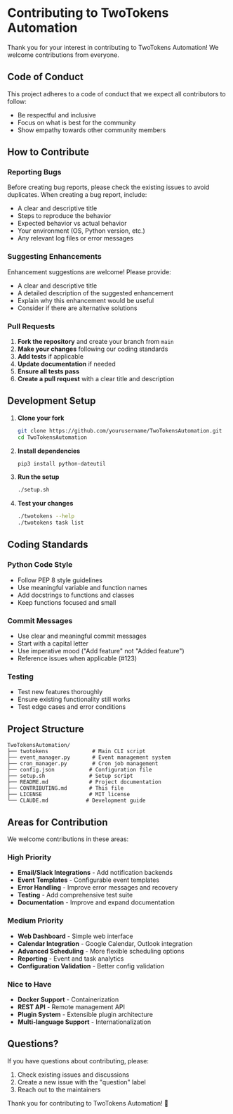 # Contributing to TwoTokens Automation

Thank you for your interest in contributing to TwoTokens Automation! We welcome contributions from everyone.

## Code of Conduct

This project adheres to a code of conduct that we expect all contributors to follow:

- Be respectful and inclusive
- Focus on what is best for the community
- Show empathy towards other community members

## How to Contribute

### Reporting Bugs

Before creating bug reports, please check the existing issues to avoid duplicates. When creating a bug report, include:

- A clear and descriptive title
- Steps to reproduce the behavior
- Expected behavior vs actual behavior
- Your environment (OS, Python version, etc.)
- Any relevant log files or error messages

### Suggesting Enhancements

Enhancement suggestions are welcome! Please provide:

- A clear and descriptive title
- A detailed description of the suggested enhancement
- Explain why this enhancement would be useful
- Consider if there are alternative solutions

### Pull Requests

1. **Fork the repository** and create your branch from `main`
2. **Make your changes** following our coding standards
3. **Add tests** if applicable
4. **Update documentation** if needed
5. **Ensure all tests pass**
6. **Create a pull request** with a clear title and description

## Development Setup

1. **Clone your fork**
   ```bash
   git clone https://github.com/yourusername/TwoTokensAutomation.git
   cd TwoTokensAutomation
   ```

2. **Install dependencies**
   ```bash
   pip3 install python-dateutil
   ```

3. **Run the setup**
   ```bash
   ./setup.sh
   ```

4. **Test your changes**
   ```bash
   ./twotokens --help
   ./twotokens task list
   ```

## Coding Standards

### Python Code Style
- Follow PEP 8 style guidelines
- Use meaningful variable and function names
- Add docstrings to functions and classes
- Keep functions focused and small

### Commit Messages
- Use clear and meaningful commit messages
- Start with a capital letter
- Use imperative mood ("Add feature" not "Added feature")
- Reference issues when applicable (#123)

### Testing
- Test new features thoroughly
- Ensure existing functionality still works
- Test edge cases and error conditions

## Project Structure

```
TwoTokensAutomation/
├── twotokens              # Main CLI script
├── event_manager.py       # Event management system
├── cron_manager.py        # Cron job management
├── config.json           # Configuration file
├── setup.sh              # Setup script
├── README.md             # Project documentation
├── CONTRIBUTING.md       # This file
├── LICENSE               # MIT license
└── CLAUDE.md            # Development guide
```

## Areas for Contribution

We welcome contributions in these areas:

### High Priority
- **Email/Slack Integrations** - Add notification backends
- **Event Templates** - Configurable event templates
- **Error Handling** - Improve error messages and recovery
- **Testing** - Add comprehensive test suite
- **Documentation** - Improve and expand documentation

### Medium Priority
- **Web Dashboard** - Simple web interface
- **Calendar Integration** - Google Calendar, Outlook integration
- **Advanced Scheduling** - More flexible scheduling options
- **Reporting** - Event and task analytics
- **Configuration Validation** - Better config validation

### Nice to Have
- **Docker Support** - Containerization
- **REST API** - Remote management API
- **Plugin System** - Extensible plugin architecture
- **Multi-language Support** - Internationalization

## Questions?

If you have questions about contributing, please:

1. Check existing issues and discussions
2. Create a new issue with the "question" label
3. Reach out to the maintainers

Thank you for contributing to TwoTokens Automation! 🚀